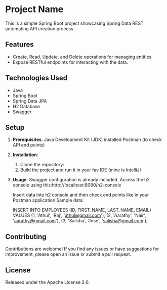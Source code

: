 # Project Name

This is a simple Spring Boot project showcasing Spring Data REST automating API creation process.

## Features

- Create, Read, Update, and Delete operations for managing entities.
- Expose RESTful endpoints for interacting with the data.

## Technologies Used

- Java
- Spring Boot
- Spring Data JPA
- H2 Database
- Swagger


## Setup

1. **Prerequisites**:
    Java Development Kit (JDK) installed
    Postman (to check API end points)

2. **Installation**: 
    1. Clone the repository:
    2. Build the project and run it in your fav IDE (mine is IntelliJ)
   
3. **Usage**: 
    Swagger configuration is already included. Access the h2 console using this:http://localhost:8080/h2-console
    
    Insert data into h2 console and then check end points like in your Postman application
    Sample data:
   
    INSERT INTO EMPLOYEES (ID, FIRST_NAME, LAST_NAME, EMAIL)
       VALUES
       (1, 'Athul', 'Raj', 'athul@gmail.com'),
       (2, 'Aarathy', 'Nair', 'aarathy@gmail.com'),
       (3, 'Salisha', 'Jose', 'salisha@gmail.com');


## Contributing

Contributions are welcome! If you find any issues or have suggestions for improvement, please open an issue or submit a pull request.

## License

Released under the Apache License 2.0. 

